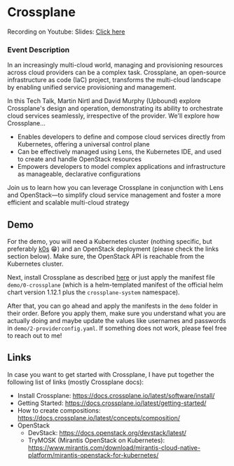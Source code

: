# Crossplane

Recording on Youtube: 
Slides: [Click here](slides.pdf)

### Event Description
In an increasingly multi-cloud world, managing and provisioning resources across cloud providers can be a complex task. Crossplane, an open-source infrastructure as code (IaC) project, transforms the multi-cloud landscape by enabling unified service provisioning and management.

In this Tech Talk, Martin Nirtl and David Murphy (Upbound) explore Crossplane's design and operation, demonstrating its ability to orchestrate cloud services seamlessly, irrespective of the provider. We'll explore how Crossplane…

- Enables developers to define and compose cloud services directly from Kubernetes, offering a universal control plane
- Can be effectively managed using Lens, the Kubernetes IDE, and used to create and handle OpenStack resources
- Empowers developers to model complex applications and infrastructure as manageable, declarative configurations

Join us to learn how you can leverage Crossplane in conjunction with Lens and OpenStack—to simplify cloud service management and foster a more efficient and scalable multi-cloud strategy

## Demo

For the demo, you will need a Kubernetes cluster (nothing specific, but preferably [k0s](https://k0sproject.io/) 😁) and an OpenStack deployment (please check the links section below). Make sure, the OpenStack API is reachable from the Kubernetes cluster.

Next, install Crossplane as described [here](https://docs.crossplane.io/latest/software/install/) or just apply the manifest file `demo/0-crossplane` (which is a helm-templated manifest of the official helm chart version 1.12.1 plus the `crossplane-system` namespace).

After that, you can go ahead and apply the manifests in the `demo` folder in their order. Before you apply them, make sure you understand what you are actually doing and maybe update the values like usernames and passwords in `demo/2-providerconfig.yaml`. If something does not work, please feel free to reach out to me!

## Links

In case you want to get started with Crossplane, I have put together the following list of links (mostly Crossplane docs):

- Install Crossplane: https://docs.crossplane.io/latest/software/install/
- Getting Started: https://docs.crossplane.io/latest/getting-started/
- How to create compositions: https://docs.crossplane.io/latest/concepts/composition/
- OpenStack
  - DevStack: https://docs.openstack.org/devstack/latest/
  - TryMOSK (Mirantis OpenStack on Kubernetes): https://www.mirantis.com/download/mirantis-cloud-native-platform/mirantis-openstack-for-kubernetes/